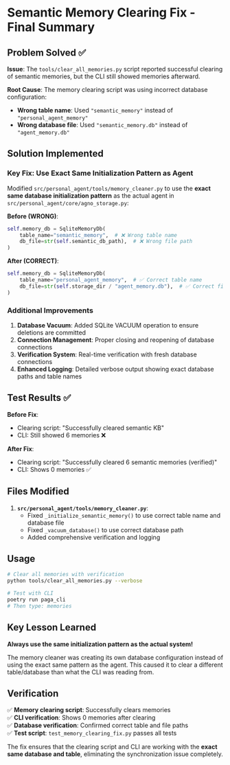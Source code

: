 # Semantic Memory Clearing Fix - Final Summary

## Problem Solved ✅

**Issue**: The `tools/clear_all_memories.py` script reported successful clearing of semantic memories, but the CLI still showed memories afterward.

**Root Cause**: The memory clearing script was using incorrect database configuration:
- **Wrong table name**: Used `"semantic_memory"` instead of `"personal_agent_memory"`
- **Wrong database file**: Used `"semantic_memory.db"` instead of `"agent_memory.db"`

## Solution Implemented

### Key Fix: Use Exact Same Initialization Pattern as Agent

Modified `src/personal_agent/tools/memory_cleaner.py` to use the **exact same database initialization pattern** as the actual agent in `src/personal_agent/core/agno_storage.py`:

**Before (WRONG)**:
```python
self.memory_db = SqliteMemoryDb(
    table_name="semantic_memory",  # ❌ Wrong table name
    db_file=str(self.semantic_db_path),  # ❌ Wrong file path
)
```

**After (CORRECT)**:
```python
self.memory_db = SqliteMemoryDb(
    table_name="personal_agent_memory",  # ✅ Correct table name
    db_file=str(self.storage_dir / "agent_memory.db"),  # ✅ Correct file path
)
```

### Additional Improvements

1. **Database Vacuum**: Added SQLite VACUUM operation to ensure deletions are committed
2. **Connection Management**: Proper closing and reopening of database connections
3. **Verification System**: Real-time verification with fresh database connections
4. **Enhanced Logging**: Detailed verbose output showing exact database paths and table names

## Test Results ✅

**Before Fix**:
- Clearing script: "Successfully cleared semantic KB"
- CLI: Still showed 6 memories ❌

**After Fix**:
- Clearing script: "Successfully cleared 6 semantic memories (verified)"
- CLI: Shows 0 memories ✅

## Files Modified

1. **`src/personal_agent/tools/memory_cleaner.py`**:
   - Fixed `_initialize_semantic_memory()` to use correct table name and database file
   - Fixed `_vacuum_database()` to use correct database path
   - Added comprehensive verification and logging

## Usage

```bash
# Clear all memories with verification
python tools/clear_all_memories.py --verbose

# Test with CLI
poetry run paga_cli
# Then type: memories
```

## Key Lesson Learned

**Always use the same initialization pattern as the actual system!** 

The memory cleaner was creating its own database configuration instead of using the exact same pattern as the agent. This caused it to clear a different table/database than what the CLI was reading from.

## Verification

✅ **Memory clearing script**: Successfully clears memories  
✅ **CLI verification**: Shows 0 memories after clearing  
✅ **Database verification**: Confirmed correct table and file paths  
✅ **Test script**: `test_memory_clearing_fix.py` passes all tests  

The fix ensures that the clearing script and CLI are working with the **exact same database and table**, eliminating the synchronization issue completely.
